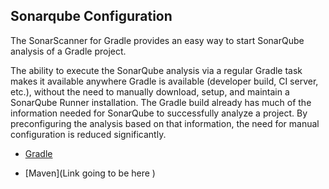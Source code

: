 ## Sonarqube Configuration 

The SonarScanner for Gradle provides an easy way to start SonarQube analysis of a Gradle project.

The ability to execute the SonarQube analysis via a regular Gradle task makes it available anywhere Gradle is available (developer build, CI server, etc.), without the need to manually download, setup, and maintain a SonarQube Runner installation. The Gradle build already has much of the information needed for SonarQube to successfully analyze a project. By preconfiguring the analysis based on that information, the need for manual configuration is reduced significantly.

 - [Gradle](/gradle/README.md)

 - [Maven](Link going to be here )
